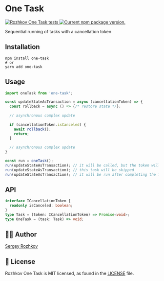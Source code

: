 [LICENSE]: https://github.com/rozhkovs/one-task/blob/HEAD/LICENSE
[AUTHOR]: https://github.com/rozhkovs

# One Task
<p>
  <a href="https://github.com/rozhkovs/one-task/actions/workflows/tests.yml">
    <img src="https://github.com/rozhkovs/one-task/actions/workflows/tests.yml/badge.svg" alt="Rozhkov One Task tests" />
  </a>
  <a href="https://www.npmjs.com/package/@rozhkov/one-task">
    <img src="https://img.shields.io/npm/v/@rozhkov/one-task?color=brightgreen&label=npm%20package" alt="Current npm package version." />
  </a>
</p>

Sequential running of tasks with a cancellation token

## Installation
```shell
npm install one-task
# or
yarn add one-task
```

## Usage
```javascript
import oneTask from 'one-task';

const updateStateAsTransaction = async (cancellationToken) => {
  const rollback = async () => {/* restore state */};
  
  // asynchronous complex update
  
  if (cancellationToken.isCanceled) {
    await rollback();
    return;
  }
  
  // asynchronous complex update
}

const run = oneTask();
run(updateStateAsTransaction); // it will be called, but the token will be canceled
run(updateStateAsTransaction); // this task will be skipped
run(updateStateAsTransaction); // it will be run after completing the first task
```

## API
```typescript
interface ICancellationToken {
  readonly isCanceled: boolean;
}
type Task = (token: ICancellationToken) => Promise<void>;
type OneTask = (task: Task) => void;
```


## 👨‍💻 Author
[Sergey Rozhkov][AUTHOR]

## 📄 License

Rozhkov One Task is MIT licensed, as found in the [LICENSE] file.
